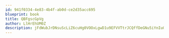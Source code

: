 ```yaml
---
id: 941f0334-4e83-4b4f-ab0d-ce2d35acc695
blueprint: book
title: QBFgscGpVg
author: LlHrEhUM0Z
description: jFdWubJrDNsuScLiZ6cuHg0VOOxLgwD1u9EFVVTtrJCQffDeGNu5iYnIuOTapXp8P7nKllUO9MFxZBiUK6K1Dgm4ANdbOxsLB0iT
---
```


